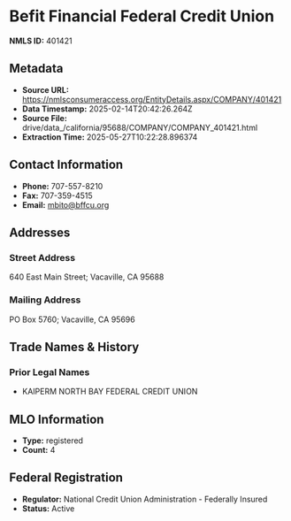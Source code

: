 # Befit Financial Federal Credit Union

**NMLS ID:** 401421

## Metadata
- **Source URL:** https://nmlsconsumeraccess.org/EntityDetails.aspx/COMPANY/401421
- **Data Timestamp:** 2025-02-14T20:42:26.264Z
- **Source File:** drive/data_/california/95688/COMPANY/COMPANY_401421.html
- **Extraction Time:** 2025-05-27T10:22:28.896374

## Contact Information
- **Phone:** 707-557-8210
- **Fax:** 707-359-4515
- **Email:** mbito@bffcu.org

## Addresses
### Street Address
640 East Main Street; Vacaville, CA 95688

### Mailing Address
PO Box 5760; Vacaville, CA 95696

## Trade Names & History
### Prior Legal Names
- KAIPERM NORTH BAY FEDERAL CREDIT UNION

## MLO Information
- **Type:** registered
- **Count:** 4

## Federal Registration
- **Regulator:** National Credit Union Administration - Federally Insured
- **Status:** Active
